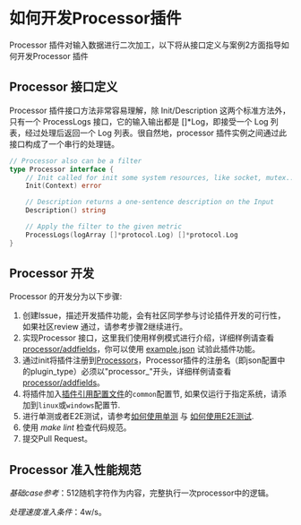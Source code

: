 # 如何开发Processor插件

Processor 插件对输入数据进行二次加工，以下将从接口定义与案例2方面指导如何开发Processor 插件

## Processor 接口定义

Processor 插件接口方法非常容易理解，除 Init/Description 这两个标准方法外，只有一个 ProcessLogs 接口，它的输入输出都是 []*Log，即接受一个 Log 列表，经过处理后返回一个 Log 列表。很自然地，processor 插件实例之间通过此接口构成了一个串行的处理链。

```go
// Processor also can be a filter
type Processor interface {
    // Init called for init some system resources, like socket, mutex...
    Init(Context) error

    // Description returns a one-sentence description on the Input
    Description() string

    // Apply the filter to the given metric
    ProcessLogs(logArray []*protocol.Log) []*protocol.Log
}
```

## Processor 开发

Processor 的开发分为以下步骤:

1. 创建Issue，描述开发插件功能，会有社区同学参与讨论插件开发的可行性，如果社区review 通过，请参考步骤2继续进行。
2. 实现Processor 接口，这里我们使用样例模式进行介绍，详细样例请查看[processor/addfields](https://github.com/alibaba/loongcollector/blob/main/plugins/processor/addfields/processor_add_fields.go)，你可以使用 [example.json](https://github.com/alibaba/loongcollector/blob/main/plugins/processor/addfields/example.json) 试验此插件功能。
3. 通过init将插件注册到[Processors](https://github.com/alibaba/loongcollector/blob/main/plugin.go)，Processor插件的注册名（即json配置中的plugin_type）必须以"processor_"开头，详细样例请查看[processor/addfields](https://github.com/alibaba/loongcollector/blob/main/plugins/processor/addfields/processor_add_fields.go)。
4. 将插件加入[插件引用配置文件](https://github.com/alibaba/loongcollector/blob/main/plugins.yml)的`common`配置节, 如果仅运行于指定系统，请添加到`linux`或`windows`配置节.
5. 进行单测或者E2E测试，请参考[如何使用单测](../test/unit-test.md) 与 [如何使用E2E测试](../test/e2e-test.md).
6. 使用 *make lint* 检查代码规范。
7. 提交Pull Request。

## Processor 准入性能规范

*基础case参考*：512随机字符作为内容，完整执行一次processor中的逻辑。

*处理速度准入条件*：4w/s。
